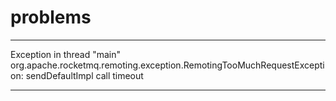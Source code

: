 # problems


--- 

Exception in thread "main" org.apache.rocketmq.remoting.exception.RemotingTooMuchRequestException: sendDefaultImpl call timeout


---